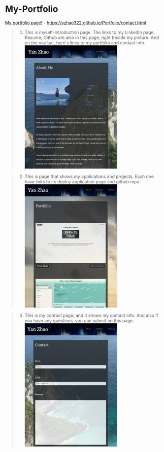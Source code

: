 # My-Portfolio


[My portfolio page!](https://yzhao322.github.io/Portfolio/contact.html) - https://yzhao322.github.io/Portfolio/contact.html 

>1. This is myself-introduction page. The links to my LinkedIn page, Resume, Github are also in this page, right beside my picture. And on the nav bar, here's links to my portfolio and contact info. <br> <img src="assets/images/701BB3B6-5CE1-43A3-9F3C-69C8FBB902C5.png" width="300" height="400" >

>2. This is page that shows my applications and projects. Each one have links to its deploy application page and github repo. <br> <img src="assets/images/981FF689-DD35-458F-817B-081310F0D90D.png" width="300" height="400" >

>3. This is my contact page, and it shows my contact info. And also if you have any questions, you can submit on this page. <br> <img src="assets/images/3C99FD9C-FCF4-42D9-BE8A-D9D5F858ED75.png" width="300" height="400" >



